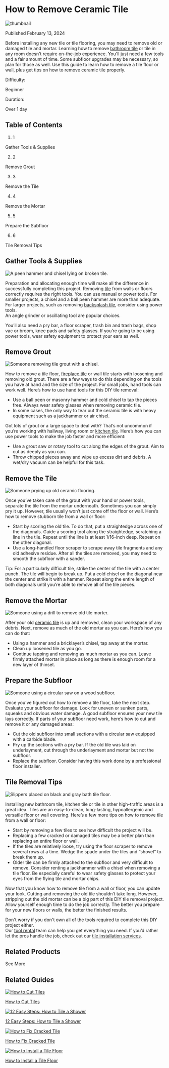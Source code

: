 # How to Remove Ceramic Tile

![thumbnail](https://i3.ytimg.com/vi/MQFOOXVnE5E/hqdefault.jpg)

Published February 13, 2024

Before installing any new tile or tile flooring, you may need to remove old or damaged tile and mortar. Learning how to remove [bathroom tile](/b/Flooring-Tile/Bathroom/N-5yc1vZar0yZ1z0jqw4) or tile in any room doesn’t require on-the-job experience. You'll just need a few tools and a fair amount of time. Some subfloor upgrades may be necessary, so plan for those as well. Use this guide to learn how to remove a tile floor or wall, plus get tips on how to remove ceramic tile properly.

Difficulty:

Beginner

Duration:

Over 1 day


## Table of Contents

  1. 1

Gather Tools & Supplies

  2. 2

Remove Grout

  3. 3

Remove the Tile

  4. 4

Remove the Mortar

  5. 5

Prepare the Subfloor

  6. 6

Tile Removal Tips




## Gather Tools & Supplies

![A peen hammer and chisel lying on broken tile.](https://contentgrid.homedepot-static.com/hdus/en_US/DTCCOMNEW/Articles/how-to-remove-ceramic-tile-step-1.jpg)

Preparation and allocating enough time will make all the difference in successfully completing this project. Removing [tile](/b/Flooring-Tile/N-5yc1vZar0y) from walls or floors correctly requires the right tools. You can use manual or power tools. For smaller projects, a chisel and a ball peen hammer are more than adequate. For larger projects, such as removing [backsplash tile](/b/Flooring-Tile/Backsplash/N-5yc1vZar0yZ1z0p5qm), consider using power tools.   
An angle grinder or oscillating tool are popular choices.  


You’ll also need a pry bar, a floor scraper, trash bin and trash bags, shop vac or broom, knee pads and safety glasses. If you’re going to be using power tools, wear safety equipment to protect your ears as well.

## Remove Grout

![Someone removing tile grout with a chisel.](https://contentgrid.homedepot-static.com/hdus/en_US/DTCCOMNEW/Articles/how-to-remove-ceramic-tile-step-2.jpg)

How to remove a tile floor, [fireplace tile](/b/Flooring-Tile/Fireplace/N-5yc1vZar0yZ1z0jqvd) or wall tile starts with loosening and removing old grout. There are a few ways to do this depending on the tools you have at hand and the size of the project. For small jobs, hand tools can work well. Here’s how to use hand tools for this DIY tile removal:

  * Use a ball peen or masonry hammer and cold chisel to tap the pieces free. Always wear safety glasses when removing ceramic tile.
  * In some cases, the only way to tear out the ceramic tile is with heavy equipment such as a jackhammer or air chisel.



Got lots of grout or a large space to deal with? That’s not uncommon if you’re working with hallway, living room or [kitchen tile](/b/Flooring-Tile/Kitchen/N-5yc1vZar0yZ1z0jqw3). Here’s how you can use power tools to make the job faster and more efficient:

  * Use a grout saw or rotary tool to cut along the edges of the grout. Aim to cut as deeply as you can.
  * Throw chipped pieces away and wipe up excess dirt and debris. A wet/dry vacuum can be helpful for this task.



## Remove the Tile

![Someone prying up old ceramic flooring.](https://contentgrid.homedepot-static.com/hdus/en_US/DTCCOMNEW/Articles/how-to-remove-ceramic-tile-step-3.jpg)

Once you’ve taken care of the grout with your hand or power tools, separate the tile from the mortar underneath. Sometimes you can simply pry it up. However, tile usually won’t just come off the floor or wall. Here’s how to remove stubborn tile from a wall or floor:

  * Start by scoring the old tile. To do that, put a straightedge across one of the diagonals. Guide a scoring tool along the straightedge, scratching a line in the tile. Repeat until the line is at least 1/16-inch deep. Repeat on the other diagonal.
  * Use a long-handled floor scraper to scrape away tile fragments and any old adhesive residue. After all the tiles are removed, you may need to smooth the subfloor with a sander.



Tip: For a particularly difficult tile, strike the center of the tile with a center punch. The tile will begin to break up. Put a cold chisel on the diagonal near the center and strike it with a hammer. Repeat along the entire length of both diagonals until you’re able to remove all of the tile pieces.

## Remove the Mortar

![Someone using a drill to remove old tile morter.](https://contentgrid.homedepot-static.com/hdus/en_US/DTCCOMNEW/Articles/how-to-remove-ceramic-tile-step-4.jpg)

After your old [ceramic tile](/b/Flooring-Tile-Ceramic-Tile/N-5yc1vZarsz) is up and removed, clean your workspace of any debris. Next, remove as much of the old mortar as you can. Here’s how you can do that:

  * Using a hammer and a bricklayer’s chisel, tap away at the mortar.
  * Clean up loosened tile as you go.
  * Continue tapping and removing as much mortar as you can. Leave firmly attached mortar in place as long as there is enough room for a new layer of thinset.



## Prepare the Subfloor

![Someone using a circular saw on a wood subfloor.](https://contentgrid.homedepot-static.com/hdus/en_US/DTCCOMNEW/Articles/how-to-remove-ceramic-tile-step-5.jpg)

Once you’ve figured out how to remove a tile floor, take the next step. Evaluate your subfloor for damage. Look for uneven or sunken parts, squeaks and obvious water damage. A good subfloor ensures your new tile lays correctly. If parts of your subfloor need work, here’s how to cut and remove it or any damaged areas:   


  * Cut the old subfloor into small sections with a circular saw equipped with a carbide blade.
  * Pry up the sections with a pry bar. If the old tile was laid on underlayment, cut through the underlayment and mortar but not the subfloor.
  * Replace the subfloor. Consider having this work done by a professional floor installer.



## Tile Removal Tips

![Slippers placed on black and gray bath tile floor.](https://contentgrid.homedepot-static.com/hdus/en_US/DTCCOMNEW/Articles/how-to-remove-ceramic-tile-step-6.jpg)

Installing new bathroom tile, kitchen tile or tile in other high-traffic areas is a great idea. Tiles are an easy-to-clean, long-lasting, hypoallergenic and versatile floor or wall covering. Here’s a few more tips on how to remove tile from a wall or floor:

  * Start by removing a few tiles to see how difficult the project will be.
  * Replacing a few cracked or damaged tiles may be a better plan than replacing an entire floor or wall.
  * If the tiles are relatively loose, try using the floor scraper to remove several rows at a time. Wedge the spade under the tiles and “shovel” to break them up.
  * Older tile can be firmly attached to the subfloor and very difficult to remove. Consider renting a jackhammer with a chisel when removing a tile floor. Be especially careful to wear safety glasses to protect your eyes from the flying tile and mortar chips.



Now that you know how to remove tile from a wall or floor, you can update your look. Cutting and removing the old tile shouldn’t take long. However, stripping out the old mortar can be a big part of this DIY tile removal project. Allow yourself enough time to do the job correctly. The better you prepare for your new floors or walls, the better the finished results.  


Don't worry if you don't own all of the tools required to complete this DIY project either.  
Our [tool rental](https://www.homedepot.com/c/tool_and_truck_rental) team can help you get everything you need. If you’d rather let the pros handle the job, check out our [tile installation services](https://www.homedepot.com/services/c/tile-installation/146501ef0).

## Related Products

See More

## Related Guides

[![How to Cut Tiles](https://i3.ytimg.com/vi/JpQUqvRjcOg/maxresdefault.jpg)](https://www.homedepot.com/c/ah/how-to-cut-tiles/9ba683603be9fa5395fab906ea3d872)

[How to Cut Tiles](https://www.homedepot.com/c/ah/how-to-cut-tiles/9ba683603be9fa5395fab906ea3d872)

[![12 Easy Steps: How to Tile a Shower](https://i3.ytimg.com/vi/f2HLYHbigfc/maxresdefault.jpg)](https://www.homedepot.com/c/ah/how-to-tile-a-shower-wall/9ba683603be9fa5395fab909044bc64)

[12 Easy Steps: How to Tile a Shower](https://www.homedepot.com/c/ah/how-to-tile-a-shower-wall/9ba683603be9fa5395fab909044bc64)

[![How to Fix Cracked Tile](https://i3.ytimg.com/vi/0hT9C_n6S7w/maxresdefault.jpg)](https://www.homedepot.com/c/ah/how-to-fix-cracked-tile/9ba683603be9fa5395fab901f3e18e5a)

[How to Fix Cracked Tile](https://www.homedepot.com/c/ah/how-to-fix-cracked-tile/9ba683603be9fa5395fab901f3e18e5a)

[![How to Install a Tile Floor](https://i3.ytimg.com/vi/A9xb7cMa51k/maxresdefault.jpg)](https://www.homedepot.com/c/ah/how-to-install-tile-floor/9ba683603be9fa5395fab909b1ae90d)

[How to Install a Tile Floor](https://www.homedepot.com/c/ah/how-to-install-tile-floor/9ba683603be9fa5395fab909b1ae90d)
